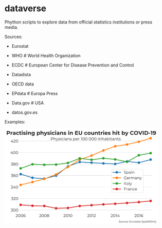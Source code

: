 # dataverse
Phython scripts to explore data from official statistics institutions or press media.


Sources:
* Eurostat
* WHO       # World Health Organization
* ECDC      # European Center for Disease Prevention and Control
* Datadista

* OECD data
* EPdata    # Europa Press
* Data.gov  # USA
* datos.gov.es

Examples:

![Physicians COVID-19 countries](./eurostat/health/tps00044/practising_physicians.svg)

